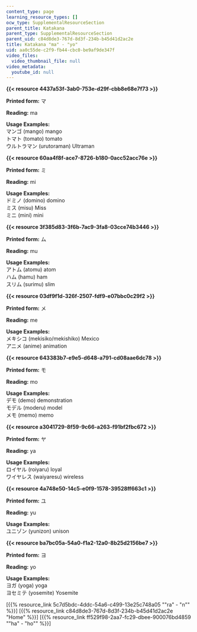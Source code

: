 ```yaml
---
content_type: page
learning_resource_types: []
ocw_type: SupplementalResourceSection
parent_title: Katakana
parent_type: SupplementalResourceSection
parent_uid: c84d8de3-767d-8d3f-234b-b45d41d2ac2e
title: Katakana "ma" - "yo"
uid: aa0c55de-c2f9-fb44-cbc0-be9af9de347f
video_files:
  video_thumbnail_file: null
video_metadata:
  youtube_id: null
---
```


**{{< resource 4437a53f-3ab0-753e-d29f-cbb8e68e7f73 >}}**

**Printed form:** マ

**Reading:** ma

**Usage Examples:**  
マンゴ (mango) mango  
トマト (tomato) tomato  
ウルトラマン (urutoraman) Ultraman

**{{< resource 60aa4f8f-ace7-8726-b180-0acc52acc76e >}}**

**Printed form:** ミ

**Reading:** mi

**Usage Examples:**  
ドミノ (domino) domino  
ミス (misu) Miss  
ミニ (mini) mini

**{{< resource 3f385d83-3f6b-7ac9-3fa8-03cce74b3446 >}}**

**Printed form:** ム

**Reading:** mu

**Usage Examples:**  
アトム (atomu) atom  
ハム (hamu) ham  
スリム (surimu) slim

**{{< resource 03df9f1d-326f-2507-fdf9-e07bbc0c29f2 >}}**

**Printed form:** メ

**Reading:** me

**Usage Examples:**  
メキシコ (mekisiko/mekishiko) Mexico  
アニメ (anime) animation

**{{< resource 643383b7-e9e5-d648-a791-cd08aae6dc78 >}}**

**Printed form:** モ

**Reading:** mo

**Usage Examples:**  
デモ (demo) demonstration  
モデル (moderu) model  
メモ (memo) memo

**{{< resource a3041729-8f59-9c66-a263-f91bf2fbc672 >}}**

**Printed form:** ヤ

**Reading:** ya

**Usage Examples:**  
ロイヤル (roiyaru) loyal  
ワイヤレス (waiyaresu) wireless

**{{< resource 4a748e50-14c5-e0f9-1578-39528ff663c1 >}}**

**Printed form:** ユ

**Reading:** yu

**Usage Examples:**  
ユニゾン (yunizon) unison

**{{< resource ba7bc05a-54a0-f1a2-12a0-8b25d2156be7 >}}**

**Printed form:** ヨ

**Reading:** yo

**Usage Examples:**  
ヨガ (yoga) yoga  
ヨセミテ (yosemite) Yosemite

  
\[{{% resource_link 5c7d5bdc-4ddc-54a6-c499-13e25c748a05 "\"ra\" - \"n\"" %}}\] \[{{% resource_link c84d8de3-767d-8d3f-234b-b45d41d2ac2e "Home" %}}\] \[{{% resource_link ff529f98-2aa7-fc29-dbee-900076bd4859 "\"ha\" - \"ho\"" %}}\]